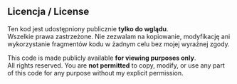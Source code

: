 ## Licencja / License

Ten kod jest udostępniony publicznie **tylko do wglądu**.  
Wszelkie prawa zastrzeżone. Nie zezwalam na kopiowanie, modyfikację ani wykorzystanie fragmentów kodu w żadnym celu bez mojej wyraźnej zgody.


This code is made publicly available **for viewing purposes only**.  
All rights reserved. You are **not permitted** to copy, modify, or use any part of this code for any purpose without my explicit permission.